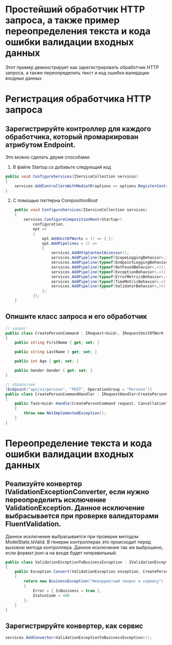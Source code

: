 # Простейший обработчик HTTP запроса, а также пример переопределения текста и кода ошибки валидации входных данных

Этот пример демонстрирует как зарегистрировать обработчик HTTP запроса, а также переопределить текст и код ошибки валидации входных данных

# Регистрация обработчика HTTP запроса

## Зарегистрируйте контроллер для каждого обработчика, который промаркирован атрибутом **Endpoint**. 

Это можно сделать двумя способами:
1. В файле Startup.cs добавьте следующий код
```csharp
public void ConfigureServices(IServiceCollection services)
{ 
	services.AddControllersWithMediatR(options => options.RegisterControllersFromAssemblyContaining<Startup>());		
}
```
2. С помощью паттерна CompositionRoot
```csharp
    public void ConfigureServices(IServiceCollection services)
    {
        services.ConfigureCompositionRoot<Startup>(
            configuration,
            opt =>
            {
                opt.AddUnitOfWorks = () => { };
                opt.AddPipelines = () =>
                {
                    services.AddHttpContextAccessor();
                    services.AddPipeline(typeof(ScopeLoggingBehavior<,>));
                    services.AddPipeline(typeof(EndpointLoggingBehavior<,>));
                    services.AddPipeline(typeof(NotFoundBehavior<,>));
                    services.AddPipeline(typeof(ExceptionBehavior<,>));
                    services.AddPipeline(typeof(ErrorMetricsBehavior<,>));
                    services.AddPipeline(typeof(TimeMetricBehavior<,>));
                    services.AddPipeline(typeof(ValidatorBehavior<,>));
                };
            });
    }
```
## Опишите класс запроса и его обработчик
```csharp
// запрос
public class CreatePersonCommand : IRequest<Guid>, IRequestUnitOfWork
{
    public string FirstName { get; set; }

    public string LastName { get; set; }

    public int Age { get; set; }

    public Gender Gender { get; set; }
}

// обработчик
[Endpoint("api/v1/persons", "POST", OperationGroup = "Persons")]
public class CreatePersonCommandHandler : IRequestHandler<CreatePersonCommand, Guid>
{
    public Task<Guid> Handle(CreatePersonCommand request, CancellationToken cancellationToken)
    {
        throw new NotImplementedException();
    }
}

```

# Переопределение текста и кода ошибки валидации входных данных

## Реализуйте конвертер IValidationExceptionConverter, если нужно переопределить исключение ValidationException. Данное исключение выбрасывается при проверке валидаторами FluentValidation. 
Данное исключение выбрасывается при проверке методом ModelState.IsValid.
В генерик контроллерах это происходит перед вызовом метода контроллера. Данное исключение так же выброшено, если формат json-а на входе будет неправильный. 

```csharp
public class ValidationExceptionToBusinessException : IValidationExceptionConverter<CreatePersonCommand>
{
    public Exception Convert(ValidationException exception, CreatePersonCommand command)
    {
        return new BusinessException("Некорректный запрос к сервису")
        {
            Error = { IsBusiness = true },
            StatusCode = 400
        };
    }
}

```
## Зарегистрируйте конвертер, как сервис
```csharp
services.AddConverter<ValidationExceptionToBusinessException>();
```